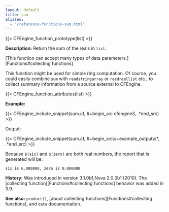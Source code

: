 ```yaml
---
layout: default
title: sum
aliases:
  - "/reference-functions-sum.html"
---
```


{{< CFEngine_function_prototype(list) >}}

**Description:** Return the sum of the reals in `list`.

[This function can accept many types of data parameters.][Functions#collecting functions]

This function might be used for simple ring computation. Of course, you could
easily combine `sum` with `readstringarray` or `readreallist` etc., to collect
summary information from a source external to CFEngine.

{{< CFEngine_function_attributes(list) >}}

**Example:**

{{< CFEngine_include_snippet(sum.cf, #\+begin_src cfengine3, .*end_src) >}}

Output:

{{< CFEngine_include_snippet(sum.cf, #\+begin_src\s+example_output\s*, .*end_src) >}}

Because `$(six)` and `$(zero)` are both real numbers, the report that is
generated will be:

```
six is 6.000000, zero is 0.000000
```

**History:** Was introduced in version 3.1.0b1,Nova 2.0.0b1 (2010). The [collecting function][Functions#collecting functions] behavior was added in 3.9.

**See also:** `product()`, [about collecting functions][Functions#collecting functions], and `data` documentation.
